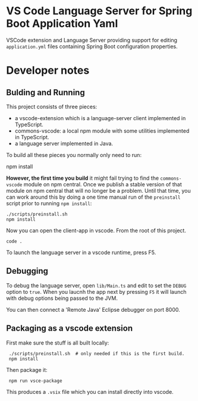 # VS Code Language Server for Spring Boot Application Yaml

VSCode extension and Language Server providing support for editing `application.yml` 
files containing Spring Boot configuration properties.

# Developer notes

## Bulding and Running

This project consists of three pieces:

 - a vscode-extension which is a language-server client implemented in TypeScript.
 - commons-vscode: a local npm module with some utilities implemented in TypeScript.
 - a language server implemented in Java.

To build all these pieces you normally only need to run:

   npm install

**However, the first time you build** it might fail trying to
find the `commons-vscode` module on npm central. Once we publish a stable 
version of that module on npm central that will no longer be a problem. 
Until that time, you can work around this by doing a one time manual 
run of the `preinstall` script prior to running `npm install`:

    ./scripts/preinstall.sh
    npm install

Now you can open the client-app in vscode. From the root of this project.

    code .

To launch the language server in a vscode runtime, press F5.

## Debugging

To debug the language server, open `lib/Main.ts` and edit to set the
`DEBUG` option to `true`. When you laucnh the app next by pressing
`F5` it will launch with debug options being passed to the JVM.

You can then connect a 'Remote Java' Eclipse debugger on port 8000.

## Packaging as a vscode extension

First make sure the stuff is all built locally:

     ./scripts/preinstall.sh  # only needed if this is the first build.
     npm install

Then package it:

     npm run vsce-package

This produces a `.vsix` file which you can install directly into vscode.